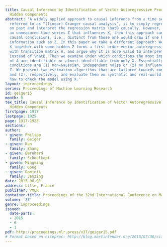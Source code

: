 ```yaml
---
title: Causal Inference by Identification of Vector Autoregressive Processes with
  Hidden Components
abstract: 'A widely applied approach to causal inference from a time series X, often
  referred to as “(linear) Granger causal analysis”, is to simply regress present
  on past and interpret the regression matrix \hatB causally. However, if there is
  an unmeasured time series Z that influences X, then this approach can lead to wrong
  causal conclusions, i.e., distinct from those one would draw if one had additional
  information such as Z. In this paper we take a different approach: We assume that
  X together with some hidden Z forms a first order vector autoregressive (VAR) process
  with transition matrix A, and argue why it is more valid to interpret A causally
  instead of \hatB. Then we examine under which conditions the most important parts
  of A are identifiable or almost identifiable from only X. Essentially, sufficient
  conditions are (1) non-Gaussian, independent noise or (2) no influence from X to
  Z. We present two estimation algorithms that are tailored towards conditions (1)
  and (2), respectively, and evaluate them on synthetic and real-world data. We discuss
  how to check the model using X.'
layout: inproceedings
series: Proceedings of Machine Learning Research
id: geiger15
month: 0
tex_title: Causal Inference by Identification of Vector Autoregressive Processes with
  Hidden Components
firstpage: 1917
lastpage: 1925
page: 1917-1925
sections: 
author:
- given: Philipp
  family: Geiger
- given: Kun
  family: Zhang
- given: Bernhard
  family: Schoelkopf
- given: Mingming
  family: Gong
- given: Dominik
  family: Janzing
date: 2015-06-01
address: Lille, France
publisher: PMLR
container-title: Proceedings of the 32nd International Conference on Machine Learning
volume: '37'
genre: inproceedings
issued:
  date-parts:
  - 2015
  - 6
  - 1
pdf: http://proceedings.mlr.press/v37/geiger15.pdf
# Format based on citeproc: http://blog.martinfenner.org/2013/07/30/citeproc-yaml-for-bibliographies/
---
```

